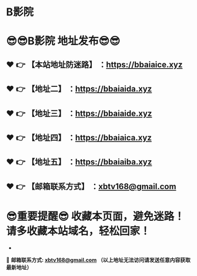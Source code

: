 # B影院
:sunglasses::sunglasses:B影院 地址发布:sunglasses::sunglasses:
==
:heart: :point_right: 【本站地址防迷路】 ：https://bbaiaice.xyz
------
:heart: :point_right: 【地址二】 ：https://bbaiaida.xyz
------
:heart: :point_right: 【地址三】 ：https://bbaiaide.xyz
------
:heart: :point_right: 【地址四】 ：https://bbaiaica.xyz
------
:heart: :point_right: 【地址五】 ：https://bbaiaiba.xyz
------
:heart: :point_right: 【邮箱联系方式】 ：xbtv168@gmail.com
------
:sunglasses:重要提醒:sunglasses: 收藏本页面，避免迷路！请多收藏本站域名，轻松回家！
==

-

:e-mail: __邮箱联系方式: xbtv168@gmail.com （以上地址无法访问请发送任意内容获取最新地址）__

